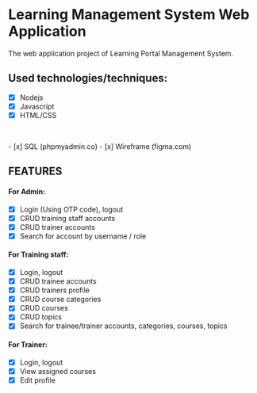 # Learning Management System Web Application
The web application project of Learning Portal Management System.

## Used technologies/techniques: 
- [x] Nodejs
- [x] Javascript
- [x] HTML/CSS
<p>&nbsp;</p>
- [x] SQL (phpmyadmin.co)
- [x] Wireframe (figma.com)

## FEATURES

#### For Admin: 
- [x] Login (Using OTP code), logout
- [x] CRUD training staff accounts
- [x] CRUD trainer accounts
- [x] Search for account by username / role

#### For Training staff: 
- [x] Login, logout
- [x] CRUD trainee accounts
- [x] CRUD trainers profile
- [x] CRUD course categories
- [x] CRUD courses
- [x] CRUD topics
- [x] Search for trainee/trainer accounts, categories, courses, topics

#### For Trainer: 
- [x] Login, logout
- [x] View assigned courses
- [x] Edit profile
